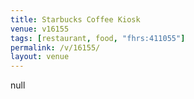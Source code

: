 ```yaml
---
title: Starbucks Coffee Kiosk
venue: v16155
tags: [restaurant, food, "fhrs:411055"]
permalink: /v/16155/
layout: venue
---
```

null